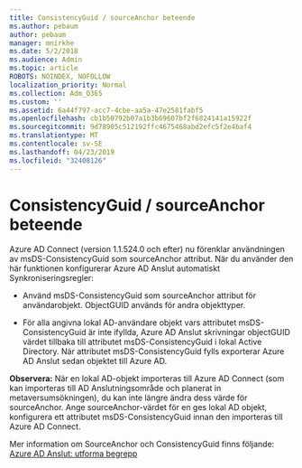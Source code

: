 ```yaml
---
title: ConsistencyGuid / sourceAnchor beteende
ms.author: pebaum
author: pebaum
manager: mnirkhe
ms.date: 5/2/2018
ms.audience: Admin
ms.topic: article
ROBOTS: NOINDEX, NOFOLLOW
localization_priority: Normal
ms.collection: Adm_O365
ms.custom: ''
ms.assetid: 6a44f797-acc7-4cbe-aa5a-47e2581fabf5
ms.openlocfilehash: cb1b50792b07a1b3b69607bf2f6824141a15922f
ms.sourcegitcommit: 9d78905c512192ffc4675468abd2efc5f2e4baf4
ms.translationtype: MT
ms.contentlocale: sv-SE
ms.lasthandoff: 04/23/2019
ms.locfileid: "32408126"
---
```

# <a name="consistencyguid--sourceanchor-behavior"></a>ConsistencyGuid / sourceAnchor beteende

Azure AD Connect (version 1.1.524.0 och efter) nu förenklar användningen av msDS-ConsistencyGuid som sourceAnchor attribut. När du använder den här funktionen konfigurerar Azure AD Anslut automatiskt Synkroniseringsregler:
  
- Använd msDS-ConsistencyGuid som sourceAnchor attribut för användarobjekt. ObjectGUID används för andra objekttyper.
    
- För alla angivna lokal AD-användare objekt vars attributet msDS-ConsistencyGuid är inte ifyllda, Azure AD Anslut skrivningar objectGUID värdet tillbaka till attributet msDS-ConsistencyGuid i lokal Active Directory. När attributet msDS-ConsistencyGuid fylls exporterar Azure AD Anslut sedan objektet till Azure AD.
    
 **Observera:** När en lokal AD-objekt importeras till Azure AD Connect (som kan importeras till AD Anslutningsområde och planerat in metaversumsökningen), du kan inte längre ändra dess värde för sourceAnchor. Ange sourceAnchor-värdet för en ges lokal AD objekt, konfigurera ett attributet msDS-ConsistencyGuid innan den importeras till Azure AD Connect. 
  
Mer information om SourceAnchor och ConsistencyGuid finns följande: [Azure AD Anslut: utforma begrepp](https://docs.microsoft.com/azure/active-directory/connect/active-directory-aadconnect-design-concepts)
  

